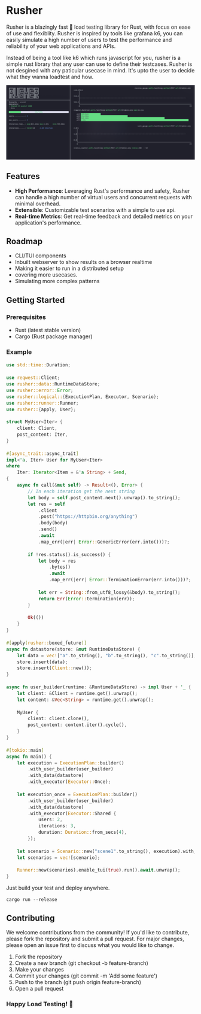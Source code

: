 # Rusher

Rusher is a blazingly fast 🚀 load testing library for Rust, with focus on ease of use and flexiblity.
Rusher is inspired by tools like grafana k6, you can easily simulate a high number of users to test the performance and reliability of your web applications and APIs.

Instead of being a tool like k6 which runs javascript for you, rusher is a simple rust library that any user can use to define their testcases. Rusher is not desgined with any paticular usecase in mind. It's upto the user to decide what they wanna loadtest and how.

![screenshot of rusher in action](assets/screenshot.png)

## Features

- **High Performance**: Leveraging Rust's performance and safety, Rusher can handle a high number of virtual users and concurrent requests with minimal overhead.
- **Extensible**: Customizable test scenarios with a simple to use api.
- **Real-time Metrics**: Get real-time feedback and detailed metrics on your application's performance.

## Roadmap

- CLI/TUI components
- Inbuilt webserver to show results on a browser realtime
- Making it easier to run in a distributed setup
- covering more usecases.
- Simulating more complex patterns

## Getting Started

### Prerequisites

- Rust (latest stable version)
- Cargo (Rust package manager)

### Example

```rust
use std::time::Duration;

use reqwest::Client;
use rusher::data::RuntimeDataStore;
use rusher::error::Error;
use rusher::logical::{ExecutionPlan, Executor, Scenario};
use rusher::runner::Runner;
use rusher::{apply, User};

struct MyUser<Iter> {
    client: Client,
    post_content: Iter,
}

#[async_trait::async_trait]
impl<'a, Iter> User for MyUser<Iter>
where
    Iter: Iterator<Item = &'a String> + Send,
{
    async fn call(&mut self) -> Result<(), Error> {
        // In each iteration get the next string
        let body = self.post_content.next().unwrap().to_string();
        let res = self
            .client
            .post("https://httpbin.org/anything")
            .body(body)
            .send()
            .await
            .map_err(|err| Error::GenericError(err.into()))?;

        if !res.status().is_success() {
            let body = res
                .bytes()
                .await
                .map_err(|err| Error::TerminationError(err.into()))?;

            let err = String::from_utf8_lossy(&body).to_string();
            return Err(Error::termination(err));
        }

        Ok(())
    }
}

#[apply(rusher::boxed_future)]
async fn datastore(store: &mut RuntimeDataStore) {
    let data = vec!["a".to_string(), "b".to_string(), "c".to_string()];
    store.insert(data);
    store.insert(Client::new());
}

async fn user_builder(runtime: &RuntimeDataStore) -> impl User + '_ {
    let client: &Client = runtime.get().unwrap();
    let content: &Vec<String> = runtime.get().unwrap();

    MyUser {
        client: client.clone(),
        post_content: content.iter().cycle(),
    }
}

#[tokio::main]
async fn main() {
    let execution = ExecutionPlan::builder()
        .with_user_builder(user_builder)
        .with_data(datastore)
        .with_executor(Executor::Once);

    let execution_once = ExecutionPlan::builder()
        .with_user_builder(user_builder)
        .with_data(datastore)
        .with_executor(Executor::Shared {
            users: 2,
            iterations: 3,
            duration: Duration::from_secs(4),
        });

    let scenario = Scenario::new("scene1".to_string(), execution).with_executor(execution_once);
    let scenarios = vec![scenario];

    Runner::new(scenarios).enable_tui(true).run().await.unwrap();
}
```

Just build your test and deploy anywhere.

```shell
cargo run --release
```

## Contributing

We welcome contributions from the community! If you'd like to contribute, please fork the repository and submit a pull request. For major changes, please open an issue first to discuss what you would like to change.

1.  Fork the repository
2.  Create a new branch (git checkout -b feature-branch)
3.  Make your changes
4.  Commit your changes (git commit -m 'Add some feature')
5.  Push to the branch (git push origin feature-branch)
6.  Open a pull request

### Happy Load Testing! 🚀
